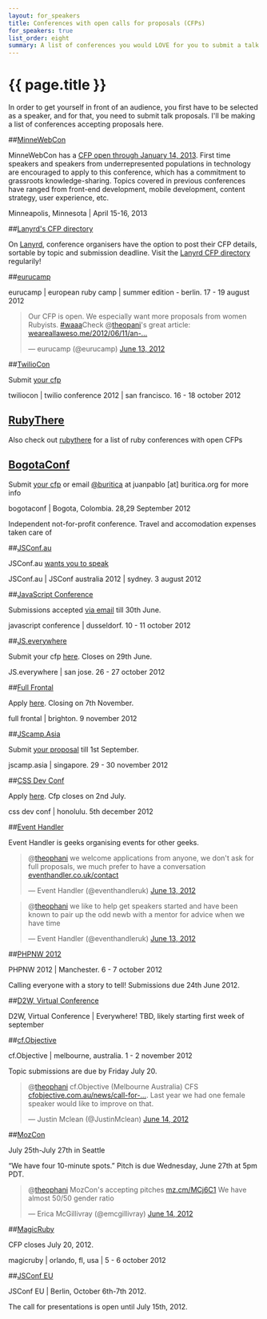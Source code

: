 ```yaml
---
layout: for_speakers
title: Conferences with open calls for proposals (CFPs)
for_speakers: true
list_order: eight
summary: A list of conferences you would LOVE for you to submit a talk proposal.
---
```


# {{ page.title }}

In order to get yourself in front of an audience, you first have to be selected as a speaker, and for that, you need to submit talk proposals. I'll be making a list of conferences accepting proposals here.

<style>
.twt-reply { display: none; }
</style>

##[MinneWebCon](http://minnewebcon.org/)

MinneWebCon has a [CFP open through January 14, 2013](http://minnewebcon.org/speak). First time speakers and speakers from underrepresented populations in technology are encouraged to apply to this conference, which has a commitment to grassroots knowledge-sharing.  Topics covered in previous conferences have ranged from front-end development, mobile development, content strategy, user experience, etc.

Minneapolis, Minnesota | April 15-16, 2013

##[Lanyrd's CFP directory](http://lanyrd.com/calls/)

On [Lanyrd](http://lanyrd.com/), conference organisers have the option to post their CFP details, sortable by topic and submission deadline. Visit the [Lanyrd CFP directory](http://lanyrd.com/calls/) regularily!

##[eurucamp](http://2012.eurucamp.org/)

eurucamp | european ruby camp | summer edition - berlin. 17 - 19 august 2012

<blockquote class="twitter-tweet"><p>Our CFP is open. We especially want more proposals from women Rubyists. <a href="https://twitter.com/search/%2523waaa">#waaa</a>Check @<a href="https://twitter.com/theopani">theopani</a>'s great article: <a href="http://t.co/eKGDVSDe" title="http://weareallaweso.me/2012/06/11/an-alternative-to-affirmative-action.html">weareallaweso.me/2012/06/11/an-…</a></p>&mdash; eurucamp (@eurucamp) <a href="https://twitter.com/eurucamp/status/212956765900386305" data-datetime="2012-06-13T17:17:04+00:00">June 13, 2012</a></blockquote>

##[TwilioCon](http://www.twilio.com/conference)

Submit [your cfp](https://docs.google.com/spreadsheet/viewform?formkey=dFpTeHN6dGJMVkxTbVVCNF9EUkY0VWc6MQ#gid=0)

twiliocon | twilio conference 2012 | san francisco. 16 - 18 october 2012

## [RubyThere](http://rubythere.com/events/to/speak)

Also check out [rubythere](http://rubythere.com/events/to/speak) for a list of ruby conferences with open CFPs

## [BogotaConf](http://bogotaconf.co)

Submit [your cfp](http://bogotaconf.co/callforproposals.html) or email [@buritica](http://twitter.com/buritica) at juanpablo \[at\] buritica.org for more info

bogotaconf | Bogota, Colombia. 28,29 September 2012

Independent not-for-profit conference. Travel and accomodation expenses taken care of

##[JSConf.au](http://www.jsconf.com.au/)

JSConf.au [wants you to speak](https://docs.google.com/spreadsheet/viewform?formkey=dEhGcXZuY05MWGRUby1RSjd0WnEyRWc6MQ#gid=0)

JSConf.au | JSConf australia 2012 | sydney. 3 august 2012

##[JavaScript Conference](http://www.javascript-conference.de/)

Submissions accepted [via email](mailto:office@infaktum.de) till 30th June.

javascript conference | dusseldorf. 10 - 11 october 2012

##[JS.everywhere](http://www.jseverywhere.org/)

Submit your cfp [here](http://www.jseverywhere.org/call-to-speakers/). Closes on 29th June.

JS.everywhere | san jose. 26 - 27 october 2012

##[Full Frontal](http://2012.full-frontal.org/)

Apply [here](http://2012.full-frontal.org/#talk). Closing on 7th November.

full frontal | brighton. 9 november 2012

##[JScamp.Asia](http://jscamp.asia/)

Submit [your proposal](http://jscamp.wufoo.com/forms/call-for-speakers/) till 1st September.

jscamp.asia | singapore. 29 - 30 november 2012

##[CSS Dev Conf](http://cssdevconf.com/)

Apply [here](https://docs.google.com/spreadsheet/viewform?formkey=dGdZNGdxM2pMX2xNZU94aVFVSXJPUXc6MQ#gid=0). Cfp closes on 2nd July.

css dev conf | honolulu. 5th december 2012

##[Event Handler](http://eventhandler.co.uk/contact)

Event Handler is geeks organising events for other geeks.

<blockquote class="twitter-tweet"><p>@<a href="https://twitter.com/theophani">theophani</a> we welcome applications from anyone, we don't ask for full proposals, we much prefer to have a conversation <a href="http://t.co/TSz8vbdr" title="http://eventhandler.co.uk/contact">eventhandler.co.uk/contact</a></p>&mdash; Event Handler (@eventhandleruk) <a href="https://twitter.com/eventhandleruk/status/212967606334926848" data-datetime="2012-06-13T18:00:08+00:00">June 13, 2012</a></blockquote>

<blockquote class="twitter-tweet" data-in-reply-to="212967884442439680"><p>@<a href="https://twitter.com/theophani">theophani</a> we like to help get speakers started and have been known to pair up the odd newb with a mentor for advice when we have time</p>&mdash; Event Handler (@eventhandleruk) <a href="https://twitter.com/eventhandleruk/status/212968442159042561" data-datetime="2012-06-13T18:03:28+00:00">June 13, 2012</a></blockquote>

##[PHPNW 2012](http://conference.phpnw.org.uk/phpnw12/call-for-papers/)

PHPNW 2012 | Manchester. 6 - 7 october 2012

Calling everyone with a story to tell! Submissions due 24th June 2012.

##[D2W, Virtual Conference](https://docs.google.com/spreadsheet/viewform?formkey=dElVUl9CeWtPMFJCMWc0UzNqS3FWcnc6MQ)

D2W, Virtual Conference | Everywhere! TBD, likely starting first week of september

##[cf.Objective](http://cfobjective.com.au/news/call-for-speakers-for-2012)

cf.Objective | melbourne, australia. 1 - 2 november 2012

Topic submissions are due by Friday July 20.

<blockquote class="twitter-tweet"><p>@<a href="https://twitter.com/theophani">theophani</a> cf.Objective (Melbourne Australia) CFS <a href="http://t.co/jSDS55pB" title="http://cfobjective.com.au/news/call-for-speakers-for-2012">cfobjective.com.au/news/call-for-…</a>. Last year we had one female speaker would like to improve on that.</p>&mdash; Justin Mclean (@JustinMclean) <a href="https://twitter.com/JustinMclean/status/213142794615791617" data-datetime="2012-06-14T05:36:16+00:00">June 14, 2012</a></blockquote>

##[MozCon](http://www.seomoz.org/blog/speaker-submissions-mozcon-2012)

July 25th-July 27th in Seattle

“We have four 10-minute spots.” Pitch is due Wednesday, June 27th at 5pm PDT.

<blockquote class="twitter-tweet"><p>@<a href="https://twitter.com/theophani">theophani</a> MozCon's accepting pitches <a href="http://t.co/pYG0yxpb" title="http://mz.cm/MCj6C1">mz.cm/MCj6C1</a> We have almost 50/50 gender ratio</p>&mdash; Erica McGillivray (@emcgillivray) <a href="https://twitter.com/emcgillivray/status/213131199193956352" data-datetime="2012-06-14T04:50:12+00:00">June 14, 2012</a></blockquote>

##[MagicRuby](http://magic-ruby.com)

CFP closes July 20, 2012.

magicruby | orlando, fl, usa | 5 - 6 october 2012

##[JSConf EU](http://2012.jsconf.eu/2012/06/19/call-for-presentations.html)

JSConf EU | Berlin, October 6th-7th 2012.

The call for presentations is open until July 15th, 2012.


<!-- leave this script at the bottom please :) -->
<!-- TODO: put this somewhere else ... -->
<script src="//platform.twitter.com/widgets.js" charset="utf-8"> </script>
